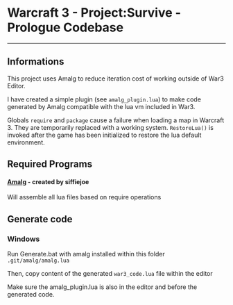 # Warcraft 3 - Project:Survive - Prologue Codebase
<hr/>

## Informations

This project uses Amalg to reduce iteration cost of working outside of War3 Editor.

I have created a simple plugin (see `amalg_plugin.lua`) to make code generated by Amalg compatible
with the lua vm included in War3.

Globals `require` and `package` cause a failure when loading a map in Warcraft 3. 
They are temporarily replaced with a working system.
`RestoreLua()` is invoked after the game has been initialized to restore the lua default environment.

## Required Programs

#### [Amalg](https://github.com/siffiejoe/lua-amalg) - created by siffiejoe

Will assemble all lua files based on require operations

## Generate code

### Windows 
Run Generate.bat with amalg installed within this folder `.git/amalg/amalg.lua`

Then, copy content of the generated `war3_code.lua` file within the editor

Make sure the amalg_plugin.lua is also in the editor and before the generated code.